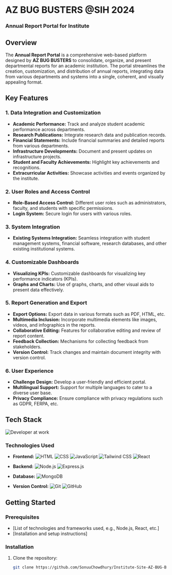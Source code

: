
   # **AZ BUG BUSTERS @SIH 2024**  
### Annual Report Portal for Institute

## Overview

The **Annual Report Portal** is a comprehensive web-based platform designed by **AZ BUG BUSTERS** to consolidate, organize, and present departmental reports for an academic institution. The portal streamlines the creation, customization, and distribution of annual reports, integrating data from various departments and systems into a single, coherent, and visually appealing format.

## Key Features

### 1. **Data Integration and Customization**
- **Academic Performance:** Track and analyze student academic performance across departments.
- **Research Publications:** Integrate research data and publication records.
- **Financial Statements:** Include financial summaries and detailed reports from various departments.
- **Infrastructure Developments:** Document and present updates on infrastructure projects.
- **Student and Faculty Achievements:** Highlight key achievements and recognitions.
- **Extracurricular Activities:** Showcase activities and events organized by the institute.

### 2. **User Roles and Access Control**
- **Role-Based Access Control:** Different user roles such as administrators, faculty, and students with specific permissions.
- **Login System:** Secure login for users with various roles.

### 3. **System Integration**
- **Existing Systems Integration:** Seamless integration with student management systems, financial software, research databases, and other existing institutional systems.

### 4. **Customizable Dashboards**
- **Visualizing KPIs:** Customizable dashboards for visualizing key performance indicators (KPIs).
- **Graphs and Charts:** Use of graphs, charts, and other visual aids to present data effectively.

### 5. **Report Generation and Export**
- **Export Options:** Export data in various formats such as PDF, HTML, etc.
- **Multimedia Inclusion:** Incorporate multimedia elements like images, videos, and infographics in the reports.
- **Collaborative Editing:** Features for collaborative editing and review of report content.
- **Feedback Collection:** Mechanisms for collecting feedback from stakeholders.
- **Version Control:** Track changes and maintain document integrity with version control.

### 6. **User Experience**
- **Challenge Design:** Develop a user-friendly and efficient portal.
- **Multilingual Support:** Support for multiple languages to cater to a diverse user base.
- **Privacy Compliance:** Ensure compliance with privacy regulations such as GDPR, FERPA, etc.

## Tech Stack

![Developer at work](https://media.giphy.com/media/qgQUggAC3Pfv687qPC/giphy.gif)

### Technologies Used

- **Frontend:**
  ![HTML](https://img.shields.io/badge/HTML-E34F26?style=for-the-badge&logo=html5&logoColor=white)
  ![CSS](https://img.shields.io/badge/CSS-1572B6?style=for-the-badge&logo=css3&logoColor=white)
  ![JavaScript](https://img.shields.io/badge/JavaScript-F7DF1E?style=for-the-badge&logo=javascript&logoColor=black)
  ![Tailwind CSS](https://img.shields.io/badge/Tailwind_CSS-38B2AC?style=for-the-badge&logo=tailwind-css&logoColor=white)
  ![React](https://img.shields.io/badge/React-61DAFB?style=for-the-badge&logo=react&logoColor=black)

- **Backend:**
  ![Node.js](https://img.shields.io/badge/Node.js-339933?style=for-the-badge&logo=nodedotjs&logoColor=white)
  ![Express.js](https://img.shields.io/badge/Express.js-000000?style=for-the-badge&logo=express&logoColor=white)

- **Database:**
  ![MongoDB](https://img.shields.io/badge/MongoDB-4EA94B?style=for-the-badge&logo=mongodb&logoColor=white)

- **Version Control:**
  ![Git](https://img.shields.io/badge/Git-F05032?style=for-the-badge&logo=git&logoColor=white)
  ![GitHub](https://img.shields.io/badge/GitHub-181717?style=for-the-badge&logo=github&logoColor=white)

## Getting Started

### Prerequisites
- [List of technologies and frameworks used, e.g., Node.js, React, etc.]
- [Installation and setup instructions]

### Installation
1. Clone the repository:
   ```bash
   git clone https://github.com/SonuuChowdhury/Institute-Site-AZ-BUG-BUSTERS


